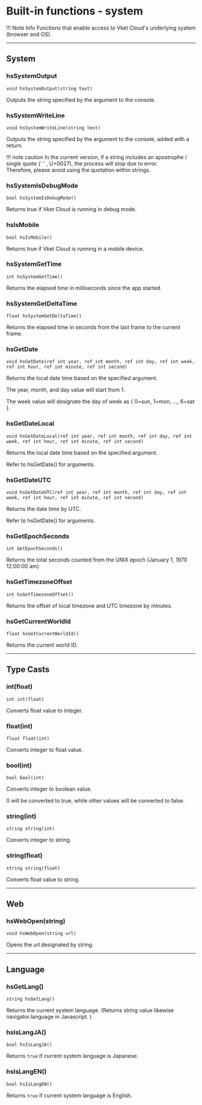 
# Built-in functions - system

!!! Note Info
    Functions that enable access to Vket Cloud's underlying system (browser and OS).

***

## System

### hsSystemOutput

`void hsSystemOutput(string text)`

Outputs the string specified by the argument to the console.

### hsSystemWriteLine

`void hsSystemWriteLine(string text)`

Outputs the string specified by the argument to the console, added with a return.

!!! note caution
    In the current version, if a string includes an apostrophe / single quote (' ' , U+0027), the process will stop due to error.<br>
    Therefore, please avoid using the quotation within strings.

### hsSystemIsDebugMode

`bool hsSystemIsDebugMode()`

Returns true if Vket Cloud is running in debug mode.

### hsIsMobile

`bool hsIsMobile()`

Returns true if Vket Cloud is running in a mobile device.

### hsSystemGetTime

`int hsSystemGetTime()`

Returns the elapsed time in milliseconds since the app started.

### hsSystemGetDeltaTime

`float hsSystemGetDeltaTime()`

Returns the elapsed time in seconds from the last frame to the current frame.

### hsGetDate

`void hsGetDate(ref int year, ref int month, ref int day, ref int week, ref int hour, ref int minute, ref int second)`

Returns the local date time based on the specified argument.

The year, month, and day value will start from 1.

The week value will designate the day of week as { 0=sun, 1=mon, ..., 6=sat }.

### hsGetDateLocal

`void hsGetDateLocal(ref int year, ref int month, ref int day, ref int week, ref int hour, ref int minute, ref int second)`

Returns the local date time based on the specified argument.

Refer to hsGetDate() for arguments.

### hsGetDateUTC

`void hsGetDateUTC(ref int year, ref int month, ref int day, ref int week, ref int hour, ref int minute, ref int second)`

Returns the date time by UTC.

Refer to hsGetDate() for arguments.

### hsGetEpochSeconds

`int GetEpochSeconds()`

Returns the total seconds counted from the UNIX epoch (January 1, 1970 12:00:00 am)

### hsGetTimezoneOffset

`int hsGetTimezoneOffset()`

Returns the offset of local timezone and UTC timezone by minutes.

### hsGetCurrentWorldId

`float hsGetCurrentWorldId()`

Returns the current world ID.

***

## Type Casts

### int(float)

`int int(float)`

Converts float value to integer.

### float(int)

`float float(int)`

Converts integer to float value.

### bool(int)

`bool bool(int)`

Converts integer to boolean value.

0 will be converted to true, while other values will be converted to false.

### string(int)

`string string(int)`

Converts integer to string.

### string(float)

`string string(float)`

Converts float value to string.

***

## Web

### hsWebOpen(string)

`void hsWebOpen(string url)`

Opens the url designated by string.

***

## Language

### hsGetLang()

`string hsGetLang()`

Returns the current system language. (Returns string value likewise navigator.language in Javascript. )

### hsIsLangJA()

`bool hsIsLangJA()`

Returns `true` if current system language is Japanese.

### hsIsLangEN()

`bool hsIsLangEN()`

Returns `true` if current system language is English.
